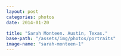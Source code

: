 ```yaml
---
layout: post
categories: photos
date: 2014-01-20

title: "Sarah Monteen. Austin, Texas."
base-path: "/assets/img/photos/portraits"
image-name: "sarah-monteen-1"
---
```

